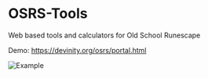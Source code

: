 # OSRS-Tools
Web based tools and calculators for Old School Runescape

Demo: https://devinity.org/osrs/portal.html

![Example](https://cdn.discordapp.com/attachments/767831559670595584/791223366320783370/unknown.png)
